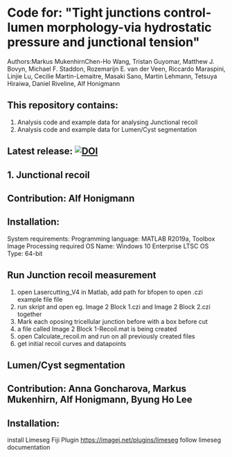 # Code for: "Tight junctions control-lumen morphology-via hydrostatic pressure and junctional tension"
Authors:Markus MukenhirnChen-Ho Wang, Tristan Guyomar, Matthew J. Bovyn, Michael F. Staddon, Rozemarijn E. van der Veen, Riccardo Maraspini, Linjie Lu, Cecilie Martin-Lemaitre, Masaki Sano, Martin Lehmann, Tetsuya Hiraiwa, Daniel Riveline, Alf Honigmann

## This repository contains:
1. Analysis code and example data for analysing Junctional recoil
2.  Analysis code and example data for Lumen/Cyst segmentation

## Latest release: [![DOI](https://zenodo.org/badge/797815971.svg)](https://zenodo.org/doi/10.5281/zenodo.11174400)

## 1. Junctional recoil
## Contribution: Alf Honigmann
## Installation: 
System requirements: Programming language: MATLAB R2019a, Toolbox Image Processing required
OS Name: Windows 10 Enterprise LTSC
OS Type: 64-bit
## Run Junction recoil measurement
1. open Lasercutting_V4 in Matlab, add path for bfopen to open .czi example file file
2. run skript and open eg. Image 2 Block 1.czi and Image 2 Block 2.czi together
3. Mark each oposing tricellular junction before with a box before cut
4. a file called Image 2 Block 1-Recoil.mat is being created
5. open Calculate_recoil.m and run on all previously created files
6. get initial recoil curves and datapoints

## Lumen/Cyst segmentation
## Contribution: Anna Goncharova, Markus Mukenhirn, Alf Honigmann, Byung Ho Lee
## Installation: 
install Limeseg Fiji Plugin https://imagej.net/plugins/limeseg
follow limeseg documentation
